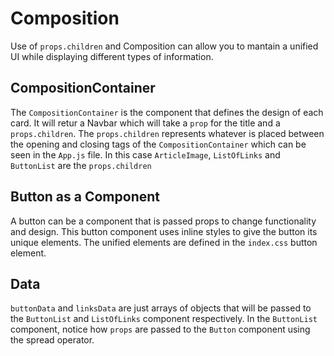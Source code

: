 # Composition

Use of `props.children` and Composition can allow you to mantain a unified UI
while displaying different types of information.

## CompositionContainer

The `CompositionContainer` is the component that defines the design of each
card. It will retur a Navbar which will take a `prop` for the title and a
`props.children`. The `props.children` represents whatever is placed between the
opening and closing tags of the `CompositionContainer` which can be seen in the
`App.js` file. In this case `ArticleImage`, `ListOfLinks` and `ButtonList` are
the `props.children`

## Button as a Component

A button can be a component that is passed props to change functionality and
design. This button component uses inline styles to give the button its unique
elements. The unified elements are defined in the `index.css` button element.

## Data

`buttonData` and `linksData` are just arrays of objects that will be passed to
the `ButtonList` and `ListOfLinks` component respectively. In the `ButtonList`
component, notice how `props` are passed to the `Button` component using the
spread operator.
